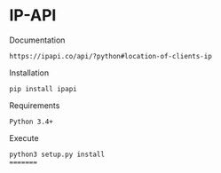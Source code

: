 
# IP-API

Documentation
```
https://ipapi.co/api/?python#location-of-clients-ip
```

Installation
```
pip install ipapi
```

Requirements
```
Python 3.4+
```

Execute
```
python3 setup.py install
=======
```

